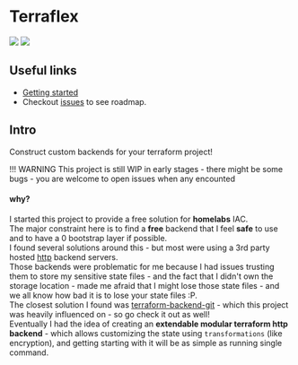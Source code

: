 # Terraflex

[![](https://img.shields.io/pypi/v/terraflex)](https://pypi.org/project/terraflex/) ![](https://img.shields.io/pypi/pyversions/terraflex)

## Useful links

- [Getting started](./getting-started/01-intro.md)
- Checkout [issues](https://github.com/IamShobe/terraflex/issues) to see roadmap.

## Intro
Construct custom backends for your terraform project!

!!! WARNING
    This project is still WIP in early stages - there might be some bugs - you are welcome to open issues when any encounted

#### why?
I started this project to provide a free solution for **homelabs** IAC.  
The major constraint here is to find a **free** backend that I feel **safe** to use and to have a 0 bootstrap layer if possible.  
I found several solutions around this - but most were using a 3rd party hosted [http](https://developer.hashicorp.com/terraform/language/backend/http) backend servers.  
Those backends were problematic for me because I had issues trusting them to store my sensitive state files - and the fact that I didn't own the storage location - made me afraid that I might lose those state files - and we all know how bad it is to lose your state files :P.  
The closest solution I found was [terraform-backend-git](https://github.com/plumber-cd/terraform-backend-git) - which this project was heavily influenced on - so go check it out as well!  
Eventually I had the idea of creating an **extendable modular terraform http backend** - which allows customizing the state using `transformations` (like encryption), and getting starting with it will be as simple as running single command.

